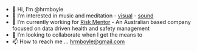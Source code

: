 - 👋 Hi, I’m @hrmboyle
- 👀 I’m interested in music and meditation - [visual](https://www.youtube.com/@trekkershotel) - [sound](https://soundcloud.com/trekkershotel)
- 🌱 I’m currently working for [Risk Mentor](https://riskmentor.com.au/) - An Australian based company focused on data driven health and safety management 
- 💞️ I’m looking to collaborate when I get the means to
- 📫 How to reach me ... hrmboyle@gmail.com

<!---
hrmboyle/hrmboyle is a ✨ special ✨ repository because its `README.md` (this file) appears on your GitHub profile.
You can click the Preview link to take a look at your changes.
--->
